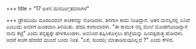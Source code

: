 +++
title = "17 ಖಳನ ಮನದಿಙ್ಗಿತವನಾಗಳೆ"

+++
 ದ್ರೌಪದಿಯು ದೂರದಿಂದಲೇ ಕೀಚಕನನ್ನು ನೋಡಿದಳು. ತನಗಾಗಿ ಕಾದು ನಿಂತಿದ್ದಾನೆ. ಆತನ ಮನಸ್ಸಿನಲ್ಲಿ ಏನಿದೆ ಎಂಬುದು ಅವಳಿಗೆ ಖಚಿತವಾಗಿ ತಿಳಿಯಿತು. ಹೆದರಿ ಕಂಗಾಲಾದಳು. "ಈ ಕಾಮುಕ ನನ್ನ ಮೇಲೆ ಮೋಹಗೊಂಡಿದ್ದಾನೆ ನಾನು ಕೆಟ್ಟೆ" ಎಂದು ತನ್ನಷ್ಟಕ್ಕೇ ಹೇಳಿಕೊಂಡಳು. ಅವನಿಂದ ತಪ್ಪಿಸಿಕೊಳ್ಳಲು ಹೆಜ್ಜೆಯನ್ನು ಹಿಂದಕ್ಕಿಡುತ್ತ ಹೋದಳು. ಆದರೆ ಕೀಚಕ ಹೆದರದೆ ಮುಂದೆ ಬಂದು ನಿಂತ. "ಏಕೆ, ಸುಂದರಿ; ಮಾತಾಡಿಸುವುದಿಲ್ಲವೆ ?" ಎಂದು ಕೇಳಿದ.
